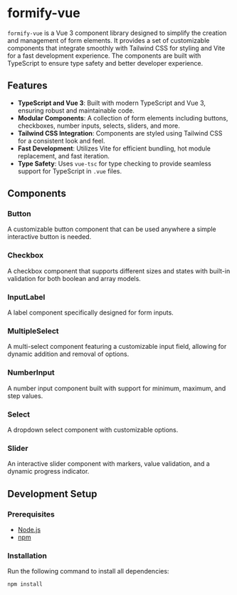 # formify-vue

`formify-vue` is a Vue 3 component library designed to simplify the creation and management of form elements. It provides a set of customizable components that integrate smoothly with Tailwind CSS for styling and Vite for a fast development experience. The components are built with TypeScript to ensure type safety and better developer experience.

## Features

- **TypeScript and Vue 3**: Built with modern TypeScript and Vue 3, ensuring robust and maintainable code.
- **Modular Components**: A collection of form elements including buttons, checkboxes, number inputs, selects, sliders, and more.
- **Tailwind CSS Integration**: Components are styled using Tailwind CSS for a consistent look and feel.
- **Fast Development**: Utilizes Vite for efficient bundling, hot module replacement, and fast iteration.
- **Type Safety**: Uses `vue-tsc` for type checking to provide seamless support for TypeScript in `.vue` files.

## Components

### Button

A customizable button component that can be used anywhere a simple interactive button is needed.

### Checkbox

A checkbox component that supports different sizes and states with built-in validation for both boolean and array models.

### InputLabel

A label component specifically designed for form inputs.

### MultipleSelect

A multi-select component featuring a customizable input field, allowing for dynamic addition and removal of options.

### NumberInput

A number input component built with support for minimum, maximum, and step values.

### Select

A dropdown select component with customizable options.

### Slider

An interactive slider component with markers, value validation, and a dynamic progress indicator.

## Development Setup

### Prerequisites

- [Node.js](https://nodejs.org/)
- [npm](https://www.npmjs.com/)

### Installation

Run the following command to install all dependencies:

```sh
npm install